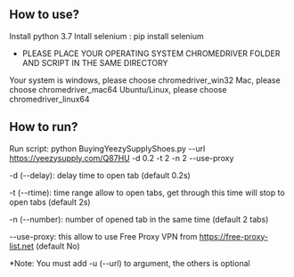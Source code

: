 ## How to use?

Install python 3.7
Intall selenium :   pip install selenium

* PLEASE PLACE YOUR OPERATING SYSTEM CHROMEDRIVER FOLDER AND SCRIPT IN THE SAME DIRECTORY

Your system is windows, please choose chromedriver_win32
		Mac, please choose chromedriver_mac64
		Ubuntu/Linux, please choose chromedriver_linux64

## How to run?

Run script: python BuyingYeezySupplyShoes.py --url https://yeezysupply.com/Q87HU -d 0.2 -t 2 -n 2 --use-proxy

-d (--delay): delay time to open tab (default 0.2s)

-t (--rtime): time range allow to open tabs, get through this time will stop to open tabs (default 2s)

-n (--number): number of opened tab in the same time (default 2 tabs)

--use-proxy: this allow to use Free Proxy VPN from https://free-proxy-list.net (default No)

*Note: You must add -u (--url) to argument, the others is optional

